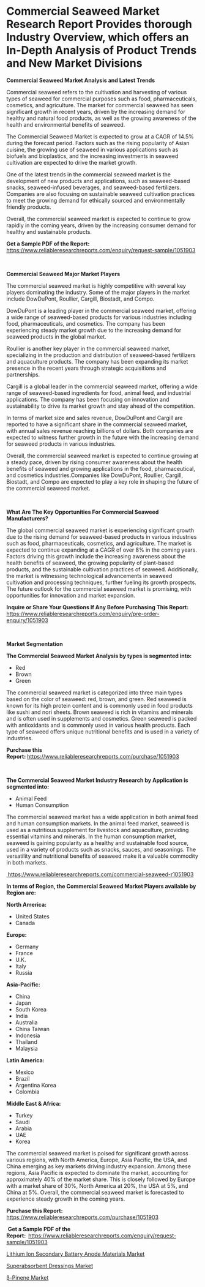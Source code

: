 <p><h1>Commercial Seaweed Market Research Report Provides thorough Industry Overview, which offers an In-Depth Analysis of Product Trends and New Market Divisions</h1></p><p><strong>Commercial Seaweed Market Analysis and Latest Trends</strong></p>
<p><p>Commercial seaweed refers to the cultivation and harvesting of various types of seaweed for commercial purposes such as food, pharmaceuticals, cosmetics, and agriculture. The market for commercial seaweed has seen significant growth in recent years, driven by the increasing demand for healthy and natural food products, as well as the growing awareness of the health and environmental benefits of seaweed.</p><p>The Commercial Seaweed Market is expected to grow at a CAGR of 14.5% during the forecast period. Factors such as the rising popularity of Asian cuisine, the growing use of seaweed in various applications such as biofuels and bioplastics, and the increasing investments in seaweed cultivation are expected to drive the market growth.</p><p>One of the latest trends in the commercial seaweed market is the development of new products and applications, such as seaweed-based snacks, seaweed-infused beverages, and seaweed-based fertilizers. Companies are also focusing on sustainable seaweed cultivation practices to meet the growing demand for ethically sourced and environmentally friendly products.</p><p>Overall, the commercial seaweed market is expected to continue to grow rapidly in the coming years, driven by the increasing consumer demand for healthy and sustainable products.</p></p>
<p><strong>Get a Sample PDF of the Report:&nbsp;</strong> <a href="https://www.reliableresearchreports.com/enquiry/request-sample/1051903">https://www.reliableresearchreports.com/enquiry/request-sample/1051903</a></p>
<p>&nbsp;</p>
<p><strong>Commercial Seaweed Major Market Players</strong></p>
<p><p>The commercial seaweed market is highly competitive with several key players dominating the industry. Some of the major players in the market include DowDuPont, Roullier, Cargill, Biostadt, and Compo.</p><p>DowDuPont is a leading player in the commercial seaweed market, offering a wide range of seaweed-based products for various industries including food, pharmaceuticals, and cosmetics. The company has been experiencing steady market growth due to the increasing demand for seaweed products in the global market.</p><p>Roullier is another key player in the commercial seaweed market, specializing in the production and distribution of seaweed-based fertilizers and aquaculture products. The company has been expanding its market presence in the recent years through strategic acquisitions and partnerships.</p><p>Cargill is a global leader in the commercial seaweed market, offering a wide range of seaweed-based ingredients for food, animal feed, and industrial applications. The company has been focusing on innovation and sustainability to drive its market growth and stay ahead of the competition.</p><p>In terms of market size and sales revenue, DowDuPont and Cargill are reported to have a significant share in the commercial seaweed market, with annual sales revenue reaching billions of dollars. Both companies are expected to witness further growth in the future with the increasing demand for seaweed products in various industries.</p><p>Overall, the commercial seaweed market is expected to continue growing at a steady pace, driven by rising consumer awareness about the health benefits of seaweed and growing applications in the food, pharmaceutical, and cosmetics industries.Companies like DowDuPont, Roullier, Cargill, Biostadt, and Compo are expected to play a key role in shaping the future of the commercial seaweed market.</p></p>
<p>&nbsp;</p>
<p><strong>What Are The Key Opportunities For Commercial Seaweed Manufacturers?</strong></p>
<p><p>The global commercial seaweed market is experiencing significant growth due to the rising demand for seaweed-based products in various industries such as food, pharmaceuticals, cosmetics, and agriculture. The market is expected to continue expanding at a CAGR of over 8% in the coming years. Factors driving this growth include the increasing awareness about the health benefits of seaweed, the growing popularity of plant-based products, and the sustainable cultivation practices of seaweed. Additionally, the market is witnessing technological advancements in seaweed cultivation and processing techniques, further fueling its growth prospects. The future outlook for the commercial seaweed market is promising, with opportunities for innovation and market expansion.</p></p>
<p><strong>Inquire or Share Your Questions If Any Before Purchasing This Report:</strong> <a href="https://www.reliableresearchreports.com/enquiry/pre-order-enquiry/1051903">https://www.reliableresearchreports.com/enquiry/pre-order-enquiry/1051903</a></p>
<p>&nbsp;</p>
<p><strong>Market Segmentation</strong></p>
<p><strong>The Commercial Seaweed Market Analysis by types is segmented into:</strong></p>
<p><ul><li>Red</li><li>Brown</li><li>Green</li></ul></p>
<p><p>The commercial seaweed market is categorized into three main types based on the color of seaweed: red, brown, and green. Red seaweed is known for its high protein content and is commonly used in food products like sushi and nori sheets. Brown seaweed is rich in vitamins and minerals and is often used in supplements and cosmetics. Green seaweed is packed with antioxidants and is commonly used in various health products. Each type of seaweed offers unique nutritional benefits and is used in a variety of industries.</p></p>
<p><strong>Purchase this Report:&nbsp;</strong><a href="https://www.reliableresearchreports.com/purchase/1051903">https://www.reliableresearchreports.com/purchase/1051903</a></p>
<p>&nbsp;</p>
<p><strong>The Commercial Seaweed Market Industry Research by Application is segmented into:</strong></p>
<p><ul><li>Animal Feed</li><li>Human Consumption</li></ul></p>
<p><p>The commercial seaweed market has a wide application in both animal feed and human consumption markets. In the animal feed market, seaweed is used as a nutritious supplement for livestock and aquaculture, providing essential vitamins and minerals. In the human consumption market, seaweed is gaining popularity as a healthy and sustainable food source, used in a variety of products such as snacks, sauces, and seasonings. The versatility and nutritional benefits of seaweed make it a valuable commodity in both markets.</p></p>
<p><a href="https://www.reliableresearchreports.com/commercial-seaweed-r1051903">&nbsp;https://www.reliableresearchreports.com/commercial-seaweed-r1051903</a></p>
<p><strong>In terms of Region, the Commercial Seaweed Market Players available by Region are:</strong></p>
<p>
    <p> <strong> North America: </strong>
        <ul>
            <li>United States</li>
            <li>Canada</li>
        </ul>
        </p> 
    <p> <strong> Europe: </strong>
        <ul>
            <li>Germany</li>
            <li>France</li>
            <li>U.K.</li>
            <li>Italy</li>
            <li>Russia</li>
        </ul>
        </p> 
    <p> <strong> Asia-Pacific: </strong>
        <ul>
            <li>China</li>
            <li>Japan</li>
            <li>South Korea</li>
            <li>India</li>
            <li>Australia</li>
            <li>China Taiwan</li>
            <li>Indonesia</li>
            <li>Thailand</li>
            <li>Malaysia</li>
        </ul>
        </p> 
    <p> <strong> Latin America: </strong>
        <ul>
            <li>Mexico</li>
            <li>Brazil</li>
            <li>Argentina Korea</li>
            <li>Colombia</li>
        </ul>
        </p> 
    <p> <strong> Middle East & Africa: </strong>
        <ul>
            <li>Turkey</li>
            <li>Saudi</li>
            <li>Arabia</li>
            <li>UAE</li>
            <li>Korea</li>
        </ul>
    </p>
    </p>
<p><p>The commercial seaweed market is poised for significant growth across various regions, with North America, Europe, Asia Pacific, the USA, and China emerging as key markets driving industry expansion. Among these regions, Asia Pacific is expected to dominate the market, accounting for approximately 40% of the market share. This is closely followed by Europe with a market share of 30%, North America at 20%, the USA at 5%, and China at 5%. Overall, the commercial seaweed market is forecasted to experience steady growth in the coming years.</p></p>
<p><strong>Purchase this Report: </strong><a href="https://www.reliableresearchreports.com/purchase/1051903">https://www.reliableresearchreports.com/purchase/1051903</a></p>
<p>&nbsp;<strong>Get a Sample PDF of the Report:&nbsp;&nbsp;</strong><a href="https://www.reliableresearchreports.com/enquiry/request-sample/1051903">https://www.reliableresearchreports.com/enquiry/request-sample/1051903</a></p>
<p><strong></strong></p>
<p><p><a href="https://www.linkedin.com/pulse/lithium-ion-secondary-battery-anode-materials-market-size-55aff?trackingId=FUGbumWcK8sniVfs6SReig%3D%3D">Lithium Ion Secondary Battery Anode Materials Market</a></p><p><a href="https://www.linkedin.com/pulse/global-superabsorbent-dressings-market-analysis-trends-forecasts-zfnue?trackingId=dXo5TEDvP25QTm4AkT14%2BA%3D%3D">Superabsorbent Dressings Market</a></p><p><a href="https://www.linkedin.com/pulse/beta-pinene-market-trends-analysis-opportunities-challenges-asq3f?trackingId=rkE8fjHRhXUNP69So3j0MQ%3D%3D">β-Pinene Market</a></p></p>
